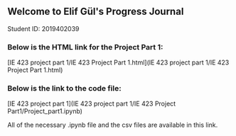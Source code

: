 ## Welcome to Elif Gül's Progress Journal
Student ID: 2019402039

### Below is the HTML link for the Project Part 1:

[IE 423 project part 1/IE 423 Project Part 1.html](IE 423 project part 1/IE 423 Project Part 1.html)

### Below is the link to the code file:

[IE 423 project part 1](IE 423 project part 1/IE 423 Project Part1/Project_part1.ipynb)

All of the necessary .ipynb file and the csv files are available in this link.

